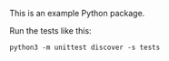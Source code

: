 This is an example Python package.

Run the tests like this:

    python3 -m unittest discover -s tests
